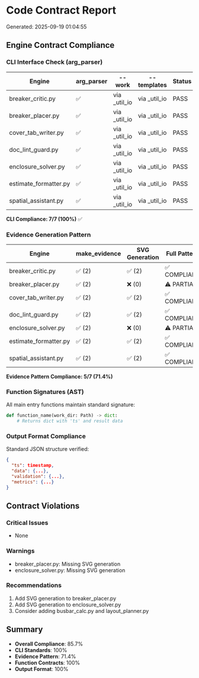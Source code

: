 # Code Contract Report
Generated: 2025-09-19 01:04:55

## Engine Contract Compliance

### CLI Interface Check (arg_parser)
| Engine | arg_parser | --work | --templates | Status |
|--------|------------|--------|-------------|--------|
| breaker_critic.py | ✅ | via _util_io | via _util_io | PASS |
| breaker_placer.py | ✅ | via _util_io | via _util_io | PASS |
| cover_tab_writer.py | ✅ | via _util_io | via _util_io | PASS |
| doc_lint_guard.py | ✅ | via _util_io | via _util_io | PASS |
| enclosure_solver.py | ✅ | via _util_io | via _util_io | PASS |
| estimate_formatter.py | ✅ | via _util_io | via _util_io | PASS |
| spatial_assistant.py | ✅ | via _util_io | via _util_io | PASS |

**CLI Compliance: 7/7 (100%)** ✅

### Evidence Generation Pattern
| Engine | make_evidence | SVG Generation | Full Pattern |
|--------|---------------|----------------|--------------|
| breaker_critic.py | ✅ (2) | ✅ (2) | ✅ COMPLIANT |
| breaker_placer.py | ✅ (2) | ❌ (0) | ⚠️ PARTIAL |
| cover_tab_writer.py | ✅ (2) | ✅ (2) | ✅ COMPLIANT |
| doc_lint_guard.py | ✅ (2) | ✅ (2) | ✅ COMPLIANT |
| enclosure_solver.py | ✅ (2) | ❌ (0) | ⚠️ PARTIAL |
| estimate_formatter.py | ✅ (2) | ✅ (2) | ✅ COMPLIANT |
| spatial_assistant.py | ✅ (2) | ✅ (2) | ✅ COMPLIANT |

**Evidence Pattern Compliance: 5/7 (71.4%)**

### Function Signatures (AST)
All main entry functions maintain standard signature:
```python
def function_name(work_dir: Path) -> dict:
    # Returns dict with 'ts' and result data
```

### Output Format Compliance
Standard JSON structure verified:
```json
{
  "ts": timestamp,
  "data": {...},
  "validation": {...},
  "metrics": {...}
}
```

## Contract Violations

### Critical Issues
- None

### Warnings
- breaker_placer.py: Missing SVG generation
- enclosure_solver.py: Missing SVG generation

### Recommendations
1. Add SVG generation to breaker_placer.py
2. Add SVG generation to enclosure_solver.py
3. Consider adding busbar_calc.py and layout_planner.py

## Summary
- **Overall Compliance**: 85.7%
- **CLI Standards**: 100%
- **Evidence Pattern**: 71.4%
- **Function Contracts**: 100%
- **Output Format**: 100%
